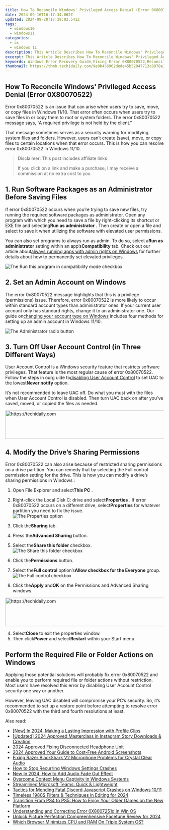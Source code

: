 ```yaml
---
title: How To Reconcile Windows' Privileged Access Denial (Error 0X80070522)
date: 2024-09-16T16:17:34.062Z
updated: 2024-09-20T17:39:03.541Z
tags:
  - windows10
  - windows11
categories:
  - os
  - windows 11
description: This Article Describes How To Reconcile Windows' Privileged Access Denial (Error 0X80070522)
excerpt: This Article Describes How To Reconcile Windows' Privileged Access Denial (Error 0X80070522)
keywords: Windows Error Recovery Guide,Fixing Error 0X80070522,Reconcile Privileged Access Denial,Resolving WinError 70522,XP22 Windows Admin Fix,Unblock Privilege Error,Correcting WinError 0X80070522
thumbnail: https://thmb.techidaily.com/9e8b456962dede45b52947713c8978e1ca5454c2b93fe81ef27a5f8f7d593d55.jpg
---
```


## How To Reconcile Windows' Privileged Access Denial (Error 0X80070522)

 Error 0x80070522 is an issue that can arise when users try to save, move, or copy files in Windows 11/10\. That error often occurs when users try to save files in or copy them to root or system folders. The error 0x80070522 message says, “A required privilege is not held by the client.”

 That message sometimes serves as a security warning for modifying system files and folders. However, users can’t create (save), move, or copy files to certain locations when that error occurs. This is how you can resolve error 0x80070522 in Windows 11/10.

>  Disclaimer: This post includes affiliate links
>
>  If you click on a link and make a purchase, I may receive a commission at no extra cost to you.
>

## 1\. Run Software Packages as an Administrator Before Saving Files

 If error 0x80070522 occurs when you’re trying to save new files, try running the required software packages as administrator. Open any program with which you need to save a file by right-clicking its shortcut or EXE file and selecting**Run as administrator** . Then create or open a file and select to save it when utilizing the software with elevated user permissions.

 You can also set programs to always run as admin. To do so, select a**Run as administrator** setting within an app’s**Compatibility** tab. Check out our article about[always running apps with admin rights on Windows](https://www.makeuseof.com/tag/always-run-apps-administrator-windows/) for further details about how to permanently set elevated privileges.

![The Run this program in compatibility mode checkbox](https://static1.makeuseofimages.com/wordpress/wp-content/uploads/2023/04/the-run-as-administrator-option.jpg)

## 2\. Set an Admin Account on Windows

 The error 0x80070522 message highlights that this is a privilege (permissions) issue. Therefore, error 0x80070522 is more likely to occur within standard account types than administrator ones. If your current user account only has standard rights, change it to an administrator one. Our guide on[changing your account type on Windows](https://www.makeuseof.com/ways-to-change-user-account-windows-10/) includes four methods for setting up an admin account in Windows 11/10.

![The Administrator radio button](https://static1.makeuseofimages.com/wordpress/wp-content/uploads/2023/04/the-administrator-radio-button.jpg)

## 3\. Turn Off User Account Control (in Three Different Ways)

 User Account Control is a Windows security feature that restricts software privileges. That feature is the most regular cause of error 0x80070522\. Follow the steps in our[g](https://www.makeuseof.com/windows-11-disable-user-account-control-prompt/) uide to[disabling User Account Control](https://www.makeuseof.com/windows-11-disable-user-account-control-prompt/) to set UAC to the lowest**Never notify** option.

 It’s not recommended to leave UAC off. Do what you must with the files when User Account Control is disabled. Then turn UAC back on after you’ve saved, moved, or copied the files as needed.

<!-- affiliate ads begin -->
<a href="https://appsumo.8odi.net/c/5597632/2052062/7443" target="_top" id="2052062">
  <img src="//a.impactradius-go.com/display-ad/7443-2052062" border="0" alt="https://techidaily.com" width="728" height="90"/>
</a>
<img height="0" width="0" src="https://appsumo.8odi.net/i/5597632/2052062/7443" style="position:absolute;visibility:hidden;" border="0" />
<!-- affiliate ads end -->

## 4\. Modify the Drive’s Sharing Permissions

 Error 0x80070522 can also arise because of restricted sharing permissions on a drive partition. You can remedy that by selecting the Full control permission setting for the drive. This is how you can modify a drive’s sharing permissions in Windows :

1. Open File Explorer and select**This PC** .
2. Right-click the Local Disk C: drive and select**Properties** . If error 0x80070522 occurs on a different drive, select**Properties** for whatever partition you need to fix the issue.  
![The Properties option](https://static1.makeuseofimages.com/wordpress/wp-content/uploads/2023/04/the-properties-option.jpg)
3. Click the**Sharing** tab.
4. Press the**Advanced Sharing** button.
5. Select the**Share this folder** checkbox.  
![The Share this folder checkbox](https://static1.makeuseofimages.com/wordpress/wp-content/uploads/2023/04/share-this-folder-checkbox.jpg)

1. Click the**Permissions** button.
2. Select the**Full control** option’s**Allow checkbox for the Everyone** group.  
![The Full control checkbox](https://static1.makeuseofimages.com/wordpress/wp-content/uploads/2023/04/the-full-control-checkbox.jpg)
3. Click the**Apply** and**OK** on the Permissions and Advanced Sharing windows.

<!-- affiliate ads begin -->
<a href="https://appsumo.8odi.net/c/5597632/2111982/7443" target="_top" id="2111982">
  <img src="//a.impactradius-go.com/display-ad/7443-2111982" border="0" alt="https://techidaily.com" width="728" height="90"/>
</a>
<img height="0" width="0" src="https://appsumo.8odi.net/i/5597632/2111982/7443" style="position:absolute;visibility:hidden;" border="0" />
<!-- affiliate ads end -->

4. Select**Close** to exit the properties window.
5. Then click**Power** and select**Restart** within your Start menu.

## Perform the Required File or Folder Actions on Windows

 Applying those potential solutions will probably fix error 0x80070522 and enable you to perform required file or folder actions without restriction. Most users have resolved this error by disabling User Account Control security one way or another.

 However, leaving UAC disabled will compromise your PC’s security. So, it’s recommended to set up a restore point before attempting to resolve error 0x80070522 with the third and fourth resolutions at least.

<ins class="adsbygoogle"
     style="display:block"
     data-ad-format="autorelaxed"
     data-ad-client="ca-pub-7571918770474297"
     data-ad-slot="1223367746"></ins>

<ins class="adsbygoogle"
     style="display:block"
     data-ad-client="ca-pub-7571918770474297"
     data-ad-slot="8358498916"
     data-ad-format="auto"
     data-full-width-responsive="true"></ins>

<span class="atpl-alsoreadstyle">Also read:</span>
<div><ul>
<li><a href="https://facebook-video-recording.techidaily.com/new-in-2024-making-a-lasting-impression-with-profile-clips/"><u>[New] In 2024, Making a Lasting Impression with Profile Clips</u></a></li>
<li><a href="https://instagram-video-recordings.techidaily.com/updated-2024-approved-masterclass-in-instagram-story-downloads-and-creation/"><u>[Updated] 2024 Approved Masterclass in Instagram Story Downloads & Creation</u></a></li>
<li><a href="https://fox-boxes.techidaily.com/2024-approved-fixing-disconnected-headphone-unit/"><u>2024 Approved Fixing Disconnected Headphone Unit</u></a></li>
<li><a href="https://screen-sharing-recording.techidaily.com/2024-approved-your-guide-to-cost-free-android-screenshots/"><u>2024 Approved Your Guide to Cost-Free Android Screenshots</u></a></li>
<li><a href="https://sound-issues.techidaily.com/fixing-razer-blackshark-v2-microphone-problems-for-crystal-clear-audio/"><u>Fixing Razer BlackShark V2 Microphone Problems for Crystal Clear Audio</u></a></li>
<li><a href="https://windows11.techidaily.com/how-to-stop-recurring-windows-settings-crashes/"><u>How to Stop Recurring Windows Settings Crashes</u></a></li>
<li><a href="https://audio-editing.techidaily.com/new-in-2024-how-to-add-audio-fade-out-effect/"><u>New In 2024, How to Add Audio Fade Out Effect</u></a></li>
<li><a href="https://windows11.techidaily.com/overcome-context-menu-captivity-in-windows-systems/"><u>Overcome Context Menu Captivity in Windows Systems</u></a></li>
<li><a href="https://windows11.techidaily.com/streamlined-microsoft-teams-quick-and-lightweight/"><u>Streamlined Microsoft Teams: Quick & Lightweight</u></a></li>
<li><a href="https://windows11.techidaily.com/tactics-for-mending-fatal-discord-javascript-crashes-on-windows-1011/"><u>Tactics for Mending Fatal Discord Javascript Crashes on Windows 10/11</u></a></li>
<li><a href="https://some-approaches.techidaily.com/timeless-1980s-filters-and-techniques-in-editing-for-2024/"><u>Timeless 1980S Filters & Techniques in Editing for 2024</u></a></li>
<li><a href="https://tech-recovery.techidaily.com/transition-from-ps4-to-ps5-how-to-enjoy-your-older-games-on-the-new-platform/"><u>Transition From PS4 to PS5: How to Enjoy Your Older Games on the New Platform</u></a></li>
<li><a href="https://windows11.techidaily.com/understanding-and-correcting-error-0x8007251d-in-win-os/"><u>Understanding and Correcting Error 0X8007251d in Win OS</u></a></li>
<li><a href="https://some-skills.techidaily.com/unlock-picture-perfection-compreenhensive-facetune-review-for-2024/"><u>Unlock Picture Perfection Compreenhensive Facetune Review for 2024</u></a></li>
<li><a href="https://windows11.techidaily.com/which-browser-minimizes-cpu-and-ram-on-triple-system-os/"><u>Which Browser Minimizes CPU and RAM On Triple System OS?</u></a></li>
</ul></div>


